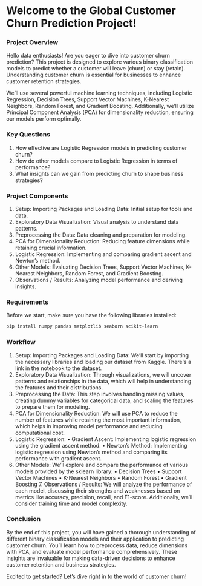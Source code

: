 # Welcome to the Global Customer Churn Prediction Project!

### Project Overview

Hello data enthusiasts! Are you eager to dive into customer churn prediction? This project is designed to explore various binary classification models to predict whether a customer will leave (churn) or stay (retain). Understanding customer churn is essential for businesses to enhance customer retention strategies.

We’ll use several powerful machine learning techniques, including Logistic Regression, Decision Trees, Support Vector Machines, K-Nearest Neighbors, Random Forest, and Gradient Boosting. Additionally, we’ll utilize Principal Component Analysis (PCA) for dimensionality reduction, ensuring our models perform optimally.

### Key Questions

1.	How effective are Logistic Regression models in predicting customer churn?
2.	How do other models compare to Logistic Regression in terms of performance?
3.	What insights can we gain from predicting churn to shape business strategies?

### Project Components

1.	Setup: Importing Packages and Loading Data: Initial setup for tools and data.
2.	Exploratory Data Visualization: Visual analysis to understand data patterns.
3.	Preprocessing the Data: Data cleaning and preparation for modeling.
4.	PCA for Dimensionality Reduction: Reducing feature dimensions while retaining crucial information.
5.	Logistic Regression: Implementing and comparing gradient ascent and Newton’s method.
6.	Other Models: Evaluating Decision Trees, Support Vector Machines, K-Nearest Neighbors, Random Forest, and Gradient Boosting.
7.	Observations / Results: Analyzing model performance and deriving insights.
 
### Requirements

Before we start, make sure you have the following libraries installed:
```bash
pip install numpy pandas matplotlib seaborn scikit-learn
```

### Workflow

1.	Setup: Importing Packages and Loading Data: We’ll start by importing the necessary libraries and loading our dataset from Kaggle. There's a link in the notebook to the dataset.
2.	Exploratory Data Visualization: Through visualizations, we will uncover patterns and relationships in the data, which will help in understanding the features and their distributions.
3.	Preprocessing the Data: This step involves handling missing values, creating dummy variables for categorical data, and scaling the features to prepare them for modeling.
4.	PCA for Dimensionality Reduction: We will use PCA to reduce the number of features while retaining the most important information, which helps in improving model performance and reducing computational cost.
5.	Logistic Regression:
	•	Gradient Ascent: Implementing logistic regression using the gradient ascent method.
	•	Newton’s Method: Implementing logistic regression using Newton’s method and comparing its performance with gradient ascent.
6.	Other Models: We’ll explore and compare the performance of various models provided by the sklearn library:
	•	Decision Trees
	•	Support Vector Machines
	•	K-Nearest Neighbors
	•	Random Forest
	•	Gradient Boosting
	7.	Observations / Results: We will analyze the performance of each model, discussing their strengths and weaknesses based on metrics like accuracy, precision, recall, and F1-score. Additionally, we’ll consider training time and model complexity.

### Conclusion

By the end of this project, you will have gained a thorough understanding of different binary classification models and their application to predicting customer churn. You’ll learn how to preprocess data, reduce dimensions with PCA, and evaluate model performance comprehensively. These insights are invaluable for making data-driven decisions to enhance customer retention and business strategies.

Excited to get started? Let’s dive right in to the world of customer churn!
